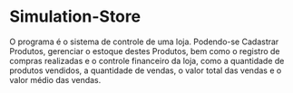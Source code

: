 # Simulation-Store
O programa é o sistema de controle de uma loja. Podendo-se Cadastrar Produtos, gerenciar o estoque destes Produtos, bem como o registro de compras realizadas e o controle financeiro da loja, como a quantidade de produtos vendidos, a quantidade de vendas, o valor total das vendas e o valor médio das vendas.
